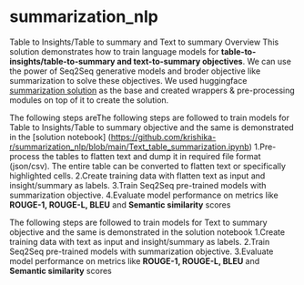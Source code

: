 # summarization_nlp

Table to Insights/Table to summary and Text to summary
Overview
This solution demonstrates how to train language models for **table-to-insights/table-to-summary and text-to-summary objectives**. 
We can use the power of Seq2Seq generative models and broder objective like summarization to solve these objectives.
We used huggingface [summarization solution](https://github.com/huggingface/transformers/tree/main/examples/pytorch/summarization) as the base and created wrappers & pre-processing modules on top of it to create the solution.

The following steps areThe following steps are followed to train models for Table to Insights/Table to summary objective and the same is demonstrated in the [solution notebook]
(https://github.com/krishika-r/summarization_nlp/blob/main/Text_table_summarization.ipynb)
    1.Pre-process the tables to flatten text and dump it in required file format (json/csv). The entire table can be converted to flatten text or specifically highlighted cells.
    2.Create training data with flatten text as input and insight/summary as labels.
    3.Train Seq2Seq pre-trained models with summarization objective.
    4.Evaluate model performance on metrics like **ROUGE-1, ROUGE-L, BLEU** and **Semantic similarity** scores

The following steps are followed to train models for Text to summary objective and the same is demonstrated in the solution notebook
    1.Create training data with text as input and insight/summary as labels.
    2.Train Seq2Seq pre-trained models with summarization objective.
    3.Evaluate model performance on metrics like **ROUGE-1, ROUGE-L, BLEU** and **Semantic similarity** scores
